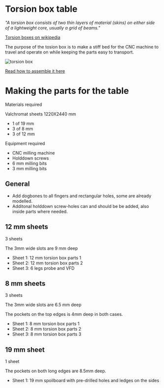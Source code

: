 
# Torsion box table

_"A torsion box consists of two thin layers of material (skins) on either side of a lightweight core, usually a grid of beams."_

[Torsion boxes on wikipedia](https://en.wikipedia.org/wiki/Torsion_box)

The purpose of the tosion box is to make a stiff bed for the CNC machine to travel and operate on while keeping the parts easy to transport.

![torsion box](https://raw.githubusercontent.com/fellesverkstedet/fabricatable-machines/master/humphrey-large-format-cnc/humphrey_v3/img/assembly/table_complete.jpg)

[Read how to assemble it here](https://github.com/fellesverkstedet/fabricatable-machines/blob/master/humphrey-large-format-cnc/humphrey_v3/assembly.md)

# Making the parts for the table

Materials required

Valchromat sheets 1220X2440 mm

* 1 of 19 mm 
* 3 of 8 mm 
* 3 of 12 mm

Equipment required

* CNC milling machine
* Holddown screws 
* 6 mm milling bits
* 3 mm milling bits


## General

* Add dogbones to all fingers and rectangular holes, some are already modelled.
* Additonal holddown screw-holes can and should be be added, also inside parts where needed.

## 12 mm sheets

3 sheets

The 3mm wide slots are 9 mm deep

* Sheet 1: 12 mm torsion box parts 1
* Sheet 2: 12 mm torsion box parts 2
* Sheet 3: 6 legs probe and VFD

## 8 mm sheets

3 sheets

The 3mm wide slots are 6.5 mm deep

The pockets on the top edges is 4mm deep in both cases.

* Sheet 1: 8 mm torsion box parts 1 
* Sheet 2: 8 mm torsion box parts 2 
* Sheet 3: 8 mm torsion box parts 3

## 19 mm sheet

1 sheet

The pockets on both long edges are 8.5mm deep.

* Sheet 1: 19 mm spoilboard with pre-drilled holes and ledges on the sides
